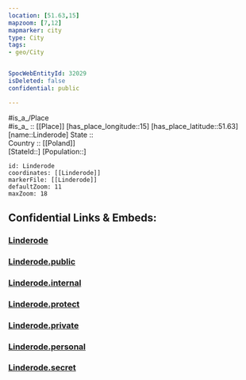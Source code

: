 ```yaml
---
location: [51.63,15] 
mapzoom: [7,12] 
mapmarker: city 
type: City
tags:
- geo/City


SpocWebEntityId: 32029
isDeleted: false
confidential: public

---
```

#is_a_/Place  
#is_a_ :: [[Place]] 
[has_place_longitude::15] 
[has_place_latitude::51.63] 
[name::Linderode] 
State ::  
Country :: [[Poland]]  
[StateId::] 
[Population::] 



```leaflet
id: Linderode
coordinates: [[Linderode]] 
markerFile: [[Linderode]] 
defaultZoom: 11 
maxZoom: 18
```


## Confidential Links & Embeds: 

### [Linderode](/_Standards/Earth/Continent/Europe/Europe~East/Poland/Provinces~Poland/Lubusz/City/Linderode.md) 

### [Linderode.public](/_public/Earth/Continent/Europe/Europe~East/Poland/Provinces~Poland/Lubusz/City/Linderode.public.md) 

### [Linderode.internal](/_internal/Earth/Continent/Europe/Europe~East/Poland/Provinces~Poland/Lubusz/City/Linderode.internal.md) 

### [Linderode.protect](/_protect/Earth/Continent/Europe/Europe~East/Poland/Provinces~Poland/Lubusz/City/Linderode.protect.md) 

### [Linderode.private](/_private/Earth/Continent/Europe/Europe~East/Poland/Provinces~Poland/Lubusz/City/Linderode.private.md) 

### [Linderode.personal](/_personal/Earth/Continent/Europe/Europe~East/Poland/Provinces~Poland/Lubusz/City/Linderode.personal.md) 

### [Linderode.secret](/_secret/Earth/Continent/Europe/Europe~East/Poland/Provinces~Poland/Lubusz/City/Linderode.secret.md)

